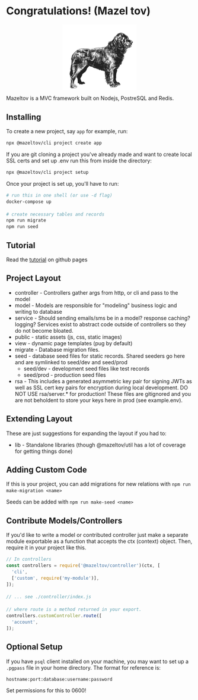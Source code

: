 # Congratulations! (Mazel tov)

<img
  src='public/image/logos/logo.png'
  style='width:200px;display:block;margin:0 auto;'
/>

Mazeltov is a MVC framework built on Nodejs, PostreSQL and Redis.

## Installing

To create a new project, say `app` for example, run:

```sh
npx @mazeltov/cli project create app
```

If you are git cloning a project you've already made and want to create local SSL certs and set up .env run this from inside the directory:

```sh
npx @mazeltov/cli project setup
```

Once your project is set up, you'll have to run:

```sh
# run this in one shell (or use -d flag)
docker-compose up

# create necessary tables and records
npm run migrate
npm run seed
```

## Tutorial

Read the [tutorial](https://jstraney.github.io/mazeltov-project/#tutorial) on github pages

## Project Layout

* controller - Controllers gather args from http, or cli and pass to the model
* model - Models are responsible for "modeling" business logic and writing to database
* service - Should sending emails/sms be in a model? response caching? logging? Services exist to abstract code outside of controllers so they do not become bloated.
* public - static assets (js, css, static images)
* view - dynamic page templates (pug by default)
* migrate - Database migration files.
* seed - database seed files for static records. Shared seeders go here and are symlinked to seed/dev and seed/prod
  * seed/dev - development seed files like test records
  * seed/prod - production seed files
* rsa - This includes a generated asymmetric key pair for signing JWTs as well as SSL cert key pairs for encryption during local development. DO NOT USE rsa/server.\* for production! These files are gitignored and you are not beholdent to store your keys here in prod (see example.env).

## Extending Layout

These are just suggestions for expanding the layout if you had to:

* lib - Standalone libraries (though @mazeltov/util has a lot of coverage for getting things done)

## Adding Custom Code

If this is your project, you can add migrations for new relations with `npm run make-migration <name>`

Seeds can be added with `npm run make-seed <name>`

## Contribute Models/Controllers

If you'd like to write a model or contributed controller just make a separate module exportable as a function that accepts the ctx (context) object. Then, require it in your project like this.

```js
// In controllers
const controllers = require('@mazeltov/controller')(ctx, [
  'cli',
  ['custom', require('my-module')],
]);

// ... see ./controller/index.js

// where route is a method returned in your export.
controllers.customController.route([
  'account',
]);
```

## Optional Setup

If you have `psql` client installed on your machine, you may want to set up
a `.pgpass` file in your home directory. The format for reference is:

```
hostname:port:database:username:password
```

Set permissions for this to 0600!
